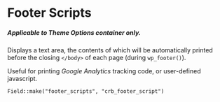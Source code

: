 # Footer Scripts

##### Applicable to Theme Options container only. 

Displays a text area, the contents of which will be automatically printed before the closing `</body>` of each page (during `wp_footer()`). 

Useful for printing *Google Analytics* tracking code, or user-defined javascript.

`Field::make("footer_scripts", "crb_footer_script")`